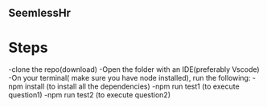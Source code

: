 ## SeemlessHr
# Steps
-clone the repo(download)
-Open the folder with an IDE(preferably Vscode)
-On your terminal( make sure you have node installed), run the following:
    -npm install (to install all the dependencies)
    -npm run test1 (to execute question1)
    -npm run test2 (to execute question2)
